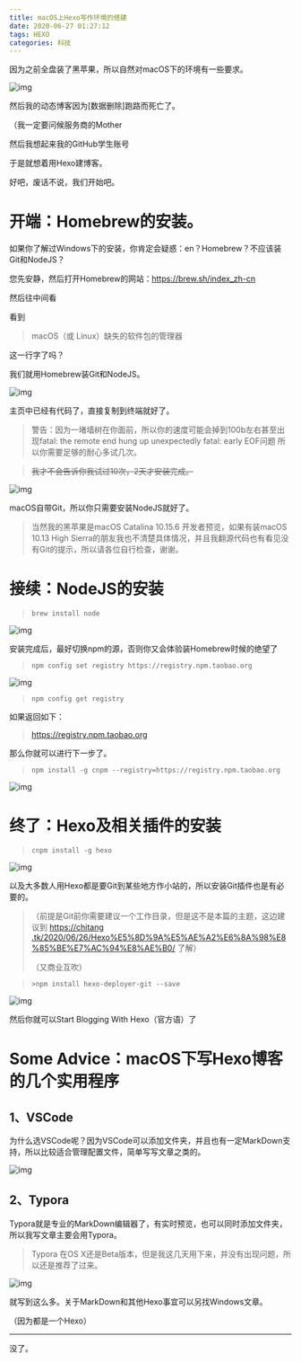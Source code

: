 ```yaml
---
title: macOS上Hexo写作环境的搭建
date: 2020-06-27 01:27:12
tags: HEXO
categories: 科技
---
```


因为之前全盘装了黑苹果，所以自然对macOS下的环境有一些要求。

![img](https://cdn.jsdelivr.net/gh/MEMZSONBILI/PicGoBed@master/images/20200627163435.png)

然后我的动态博客因为[数据删除]跑路而死亡了。

（我一定要问候服务商的Mother

然后我想起来我的GitHub学生账号

于是就想着用Hexo建博客。

好吧，废话不说，我们开始吧。

# 开端：Homebrew的安装。

如果你了解过Windows下的安装，你肯定会疑惑：en？Homebrew？不应该装Git和NodeJS？

您先安静，然后打开Homebrew的网站：https://brew.sh/index_zh-cn

然后往中间看

看到

> macOS（或 Linux）缺失的软件包的管理器

这一行字了吗？

我们就用Homebrew装Git和NodeJS。

![img](https://cdn.jsdelivr.net/gh/MEMZSONBILI/PicGoBed@master/images/20200627171542.png)

主页中已经有代码了，直接复制到终端就好了。

> 警告：因为一堵墙树在你面前，所以你的速度可能会掉到100b左右甚至出现fatal: the remote end hung up unexpectedly fatal: early EOF问题 所以你需要足够的耐心多试几次。

> ~~我才不会告诉你我试过10次，2天才安装完成。~~

![img](https://cdn.jsdelivr.net/gh/MEMZSONBILI/PicGoBed@master/images/20200627180538.png)

macOS自带Git，所以你只需要安装NodeJS就好了。

> 当然我的黑苹果是macOS Catalina 10.15.6 开发者预览，如果有装macOS 10.13 High Sierra的朋友我也不清楚具体情况，并且我翻源代码也有看见没有Git的提示，所以请各位自行检查，谢谢。

# 接续：NodeJS的安装

> ```
> brew install node
> ```

![img](https://cdn.jsdelivr.net/gh/MEMZSONBILI/PicGoBed@master/images/20200627180815.png)

安装完成后，最好切换npm的源，否则你又会体验装Homebrew时候的绝望了

> ```
> npm config set registry https://registry.npm.taobao.org
> ```

![img](https://cdn.jsdelivr.net/gh/MEMZSONBILI/PicGoBed@master/images/20200627181439.png)

> ```
> npm config get registry
> ```

如果返回如下：

> https://registry.npm.taobao.org

那么你就可以进行下一步了。

> ```
> npm install -g cnpm --registry=https://registry.npm.taobao.org
> ```

![img](https://cdn.jsdelivr.net/gh/MEMZSONBILI/PicGoBed@master/images/20200627182701.png)

# 终了：Hexo及相关插件的安装

> ```
> cnpm install -g hexo
> ```

![img](https://cdn.jsdelivr.net/gh/MEMZSONBILI/PicGoBed@master/images/20200627182904.png)

以及大多数人用Hexo都是要Git到某些地方作小站的，所以安装Git插件也是有必要的。

> （前提是Git前你需要建议一个工作目录，但是这不是本篇的主题，这边建议到 [https://chitang	.tk/2020/06/26/Hexo%E5%8D%9A%E5%AE%A2%E6%8A%98%E8%85%BE%E7%AC%94%E8%AE%B0/](https://chitang.tk/2020/06/26/Hexo博客折腾笔记/) 了解）
>
> （又商业互吹）

> ```
> >npm install hexo-deployer-git --save
> ```

![img](https://cdn.jsdelivr.net/gh/MEMZSONBILI/PicGoBed@master/images/20200627184427.png)

然后你就可以Start Blogging With Hexo（官方语）了

# Some Advice：macOS下写Hexo博客的几个实用程序

## 1、VSCode

为什么选VSCode呢？因为VSCode可以添加文件夹，并且也有一定MarkDown支持，所以比较适合管理配置文件，简单写写文章之类的。

![img](https://cdn.jsdelivr.net/gh/MEMZSONBILI/PicGoBed@master/images/20200627185128.png)

## 2、Typora

Typora就是专业的MarkDown编辑器了，有实时预览，也可以同时添加文件夹，所以我写文章主要会用Typora。

> Typora 在OS X还是Beta版本，但是我这几天用下来，并没有出现问题，所以还是推荐了过来。

![img](https://cdn.jsdelivr.net/gh/MEMZSONBILI/PicGoBed@master/images/20200627185159.png)

就写到这么多。关于MarkDown和其他Hexo事宜可以另找Windows文章。

（因为都是一个Hexo）

------

没了。



<!--  当然不可能完的。这个文章到建站之后才想起来写，中间黑苹果因为蓝牙驱动待机问题多次重启，我当时还以为之前的执行记录都没了，直到我看见了这个：恢复于... 才把这期文章保了下来。 -->